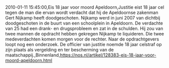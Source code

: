 2010-01-11 15:45:00,Eis 18 jaar voor moord Apeldoorn,Justitie eist 18 jaar cel tegen de man die ervan wordt verdacht dat hij de Apeldoornse zakenman Gert Nijkamp heeft doodgeschoten. Nijkamp werd in juni 2007 van dichtbij doodgeschoten in de buurt van een schoolplein in Apeldoorn. De verdachte van 25 had een drank- en drugsprobleem en zat in de schulden. Hij zou van twee mannen de opdracht hebben gekregen Nijkamp te liquideren. Die twee medeverdachten komen morgen voor de rechter. Naar de opdrachtgevers loopt nog een onderzoek. De officier van justitie noemde 18 jaar celstraf op zijn plaats als vergelding en ter bescherming van de maatschappij.,Binnenland,https://nos.nl/artikel/128383-eis-18-jaar-voor-moord-apeldoorn.html